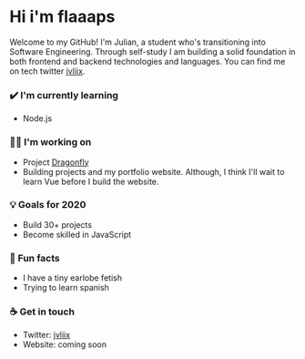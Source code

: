 # Hi i'm flaaaps
Welcome to my GitHub! I'm Julian, a student who's transitioning into Software Engineering. Through self-study I am building a solid foundation in both frontend and backend technologies and languages. You can find me on tech twitter <a href = "https://twitter.com/jvliix">jvliix</a>.

### ✔️ I'm currently learning
- Node.js

### 👩‍💻 I'm working on
- Project <a href="https://playdragonfly.net">Dragonfly<a>
- Building projects and my portfolio website. 
Although, I think I'll wait to learn Vue before I build the website.

### 💡 Goals for 2020
- Build 30+ projects 
- Become skilled in JavaScript

### 🌴 Fun facts
- I have a tiny earlobe fetish
- Trying to learn spanish

### ☕ Get in touch
- Twitter: <a href = "https://twitter.com/jvliix">jvliix</a>
- Website: coming soon
<br>
